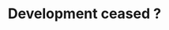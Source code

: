 ---
title: 'Development ceased ?'
redirect_to:
  - 'https://discuss.pencil2d.org/t/development-ceased/890'
---